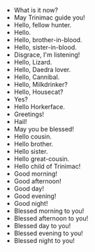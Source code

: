 - What is it now?
- May Trinimac guide you!
- Hello, fellow hunter.
- Hello.
- Hello, brother-in-blood.
- Hello, sister-in-blood.
- Disgrace, I'm listening!
- Hello, Lizard.
- Hello, Daedra lover.
- Hello, Cannibal.
- Hello, Milkdrinker?
- Hello, Housecat?
- Yes?
- Hello Horkerface.
- Greetings!
- Hail!
- May you be blessed!
- Hello cousin.
- Hello brother.
- Hello sister.
- Hello great-cousin.
- Hello child of Trinimac!
- Good morning!
- Good afternoon!
- Good day!
- Good evening!
- Good night!
- Blessed morning to you!
- Blessed afternoon to you!
- Blessed day to you!
- Blessed evening to you!
- Blessed night to you!
